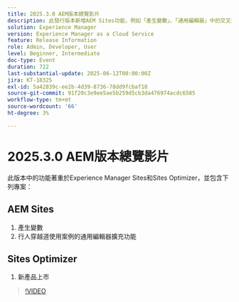 ```yaml
---
title: 2025.3.0 AEM版本總覽影片
description: 此發行版本新增AEM Sites功能，例如「產生變數」、「通用編輯器」中的交叉通路支援，以及Sites Optimizer中的新產品啟動。
solution: Experience Manager
version: Experience Manager as a Cloud Service
feature: Release Information
role: Admin, Developer, User
level: Beginner, Intermediate
doc-type: Event
duration: 722
last-substantial-update: 2025-06-12T00:00:00Z
jira: KT-18325
exl-id: 5a42839c-ee2b-4d39-8736-78dd9fcbaf18
source-git-commit: 91f20c3e9ee5ae5b259d5cb3da476974acdc6585
workflow-type: tm+mt
source-wordcount: '66'
ht-degree: 3%

---
```


# 2025.3.0 AEM版本總覽影片

此版本中的功能著重於Experience Manager Sites和Sites Optimizer，並包含下列專案：

## AEM Sites

1. 產生變數
1. 行人穿越道使用案例的通用編輯器擴充功能

## Sites Optimizer

1. 新產品上市

>[!VIDEO](https://video.tv.adobe.com/v/3463876/?learn=on&enablevpops&captions=chi_hant)

